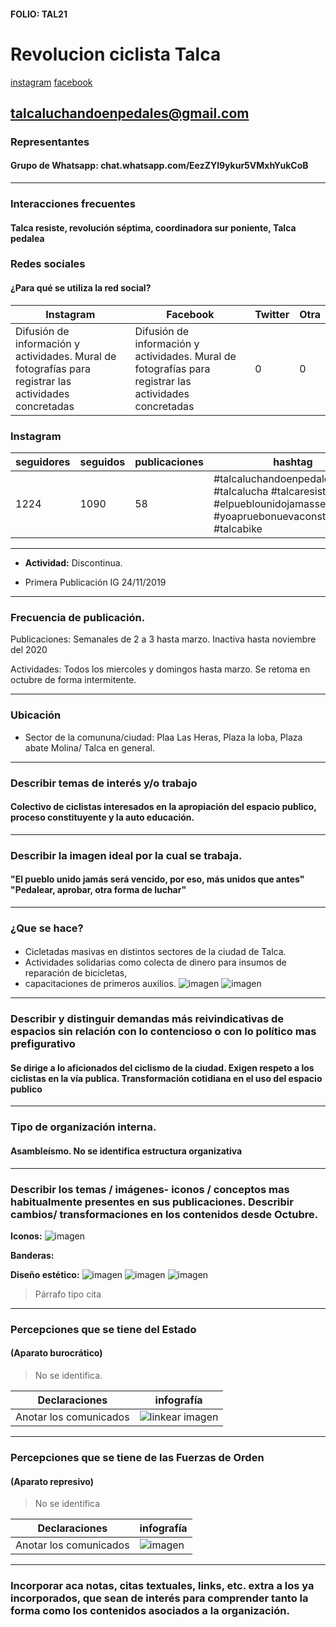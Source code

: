 #### FOLIO: TAL21
# Revolucion ciclista Talca

[instagram](https://www.instagram.com/talcaluchandoenpedales/)
[facebook](https://www.facebook.com/Talcaluchandoenpedales)

<talcaluchandoenpedales@gmail.com>
---

### Representantes
#### Grupo de Whatsapp:  chat.whatsapp.com/EezZYl9ykur5VMxhYukCoB

---
### Interacciones frecuentes
#### Talca resiste, revolución séptima, coordinadora sur poniente, Talca pedalea

### Redes sociales
#### ¿Para qué se utiliza la red social?
| Instagram | Facebook | Twitter | Otra 
|---|---|---|---|
|Difusión de información y actividades. Mural de fotografías para registrar las actividades concretadas|Difusión de información y actividades. Mural de fotografías para registrar las actividades concretadas|0| 0|

### **Instagram**
| seguidores | seguidos | publicaciones | hashtag 
|---|---|---|---|
|1224|1090|58| #talcaluchandoenpedales✊🇨🇱✊ #talcalucha #talcaresiste #elpueblounidojamasseravencido #yoapruebonuevaconstitución #talcabike

---

* **Actividad:**   Discontinua. 

* Primera Publicación IG 24/11/2019

---
### Frecuencia de publicación.

Publicaciones: Semanales de 2 a 3 hasta marzo. Inactiva hasta noviembre del 2020

Actividades: Todos los miercoles y domingos hasta marzo. Se retoma en octubre de forma intermitente. 

---
### Ubicación
* Sector de la comununa/ciudad: Plaa Las Heras, Plaza la loba, Plaza abate Molina/ Talca en general. 

---
### Describir temas de interés y/o trabajo
#### Colectivo de ciclistas interesados en la apropiación del espacio publico, proceso constituyente y la auto educación.
---
### Describir la imagen ideal por la cual se trabaja.
#### "El pueblo unido jamás será vencido, por eso, más unidos que antes" "Pedalear, aprobar, otra forma de luchar"

---
### ¿Que se hace?
#### 
- Cicletadas masivas en distintos sectores de la ciudad de Talca. 
- Actividades solidarias como colecta de dinero para insumos de reparación de bicicletas, 
- capacitaciones de primeros auxilios.
![imagen](1.png)
![imagen](33.png)


---
### Describir y distinguir demandas más reivindicativas de espacios sin relación con lo contencioso o con lo político mas prefigurativo
#### Se dirige a lo aficionados del ciclismo de la ciudad. Exigen respeto a los ciclistas en la vía publica.  Transformación cotidiana en el uso del espacio publico 

---
### Tipo de organización interna.
#### Asambleísmo. No se identifica estructura organizativa 

---
### Describir los temas / imágenes- iconos / conceptos mas habitualmente presentes en sus publicaciones. Describir cambios/ transformaciones en los contenidos desde Octubre.

**Iconos:**
![imagen](1.jpg)



**Banderas:**

**Diseño estético:**
![imagen](2.png)
![imagen](3.png)
![imagen](4.png)


> Párrafo tipo cita 

---
### Percepciones que se tiene del Estado
#### (Aparato burocrático)
> No se identifica. 

| Declaraciones | infografía | 
|---|---|
|Anotar los comunicados | ![linkear imagen]() |

---
### Percepciones que se tiene de las Fuerzas de Orden
#### (Aparato represivo)
> No se identifica

| Declaraciones | infografía | 
|---|---|
|Anotar los comunicados | ![imagen]() |


---
### Incorporar aca notas, citas textuales, links, etc. extra a los ya incorporados, que sean de interés para comprender tanto la forma como los contenidos asociados a la organización.
